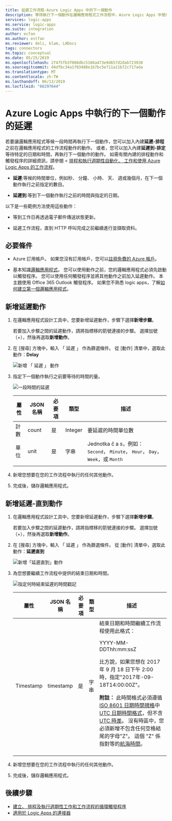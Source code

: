 ```yaml
---
title: 延遲工作流程-Azure Logic Apps 中的下一個動作
description: 等待執行下一個動作在邏輯應用程式工作流程中，Azure Logic Apps 中使用的延遲直到動作。
services: logic-apps
ms.service: logic-apps
ms.suite: integration
author: ecfan
ms.author: estfan
ms.reviewer: deli, klam, LADocs
tags: connectors
ms.topic: conceptual
ms.date: 05/25/2019
ms.openlocfilehash: 27475fb3f086dbc5166a473e9d657d2dab723938
ms.sourcegitcommit: d4dfbc34a1f03488e1b7bc5e711a11b72c717ada
ms.translationtype: MT
ms.contentlocale: zh-TW
ms.lasthandoff: 06/13/2019
ms.locfileid: "66297644"
---
```

# <a name="delay-running-the-next-action-in-azure-logic-apps"></a>Azure Logic Apps 中執行的下一個動作的延遲

若要讓邏輯應用程式等候一段時間再執行下一個動作，您可以加入內建**延遲-排程**之前在邏輯應用程式的工作流程動作的動作。 或者，您可以加入內建**延遲到-排定**等待特定的日期和時間，再執行下一個動作的動作。 如需有關內建的排程動作和觸發程序的詳細資訊，請參閱 <<c0> [ 排程和執行週期性自動化、 工作和使用 Azure Logic Apps 的工作流程](../logic-apps/concepts-schedule-automated-recurring-tasks-workflows.md)。

* **延遲**:等候的時間單位，例如秒、 分鐘、 小時、 天、 週或幾個月，在下一個動作執行之前指定的數目。

* **延遲到**:等到下一個動作執行之前的時間與指定的日期。

以下是一些範例方法使用這些動作：

* 等到工作日再透過電子郵件傳送狀態更新。

* 延遲工作流程，直到 HTTP 呼叫完成之前繼續進行並擷取資料。

## <a name="prerequisites"></a>必要條件

* Azure 訂用帳戶。 如果您沒有訂用帳戶，您可以[註冊免費的 Azure 帳戶](https://azure.microsoft.com/free/)。

* 基本知識[邏輯應用程式](../logic-apps/logic-apps-overview.md)。 您可以使用動作之前，您的邏輯應用程式必須先啟動以觸發程序。 您可以使用任何觸發程序並將其他動作之前加入延遲動作。 本主題使用 Office 365 Outlook 觸發程序。 如果您不熟悉 logic apps，了解[如何建立第一個邏輯應用程式](../logic-apps/quickstart-create-first-logic-app-workflow.md)。

<a name="add-delay"></a>

## <a name="add-the-delay-action"></a>新增延遲動作

1. 在邏輯應用程式設計工具中，您要新增延遲動作，步驟下選擇**新增步驟**。

   若要加入步驟之間的延遲動作，請將指標移的箭號連接的步驟。 選擇加號 （+），然後再選取**新增動作**。

1. 在 [搜尋] 方塊中，輸入 「 延遲 」 作為篩選條件。 從 [動作] 清單中，選取此動作：**Delay**

   ![新增 「 延遲 」 動作](./media/connectors-native-delay/add-delay-action.png)

1. 指定下一個動作執行之前要等待的時間的量。

   ![一段時間的延遲](./media/connectors-native-delay/delay-time-intervals.png)

   | 屬性 | JSON 名稱 | 必要項 | 類型 | 描述 |
   |----------|-----------|----------|------|-------------|
   | 計數 | count | 是 | Integer | 要延遲的時間單位數 |
   | 單位 | unit | 是 | 字串 | Jednotka č a s，例如： `Second`， `Minute`， `Hour`， `Day`， `Week`，或 `Month` |
   ||||||

1. 新增您想要在您的工作流程中執行的任何其他動作。

1. 完成後，儲存邏輯應用程式。

<a name="add-delay-until"></a>

## <a name="add-the-delay-until-action"></a>新增延遲-直到動作

1. 在邏輯應用程式設計工具中，您要新增延遲動作，步驟下選擇**新增步驟**。

   若要加入步驟之間的延遲動作，請將指標移的箭號連接的步驟。 選擇加號 （+），然後再選取**新增動作**。

1. 在 [搜尋] 方塊中，輸入 「 延遲 」 作為篩選條件。 從 [動作] 清單中，選取此動作：**延遲直到**

   ![新增「延遲直到」動作](./media/connectors-native-delay/add-delay-until-action.png)

1. 為您想要繼續工作流程中提供的結束日期和時間。

   ![指定何時結束延遲的時間戳記](./media/connectors-native-delay/delay-until-timestamp.png)

   | 屬性 | JSON 名稱 | 必要項 | 類型 | 描述 |
   |----------|-----------|----------|------|-------------|
   | Timestamp | timestamp | 是 | 字串 | 結束日期和時間繼續工作流程使用此格式： <p>YYYY-MM-DDThh:mm:ssZ <p>比方說，如果您想在 2017 年 9 月 18 日下午 2:00 時，指定"2017年-09-18T14:00:00Z"。 <p>**附註：** 此時間格式必須遵循[ISO 8601 日期時間規格](https://en.wikipedia.org/wiki/ISO_8601#Combined_date_and_time_representations)中[UTC 日期時間格式](https://en.wikipedia.org/wiki/Coordinated_Universal_Time)，但不含[UTC 時差](https://en.wikipedia.org/wiki/UTC_offset)。 沒有時區中，您必須新增不包含任何空格結尾的字母"Z"。 這個 "Z" 係指對等的[航海時間](https://en.wikipedia.org/wiki/Nautical_time)。 |
   ||||||

1. 新增您想要在您的工作流程中執行的任何其他動作。

1. 完成後，儲存邏輯應用程式。

## <a name="next-steps"></a>後續步驟

* [建立、 排程及執行週期性工作和工作流程的循環觸發程序](../connectors/connectors-native-recurrence.md)
* [適用於 Logic Apps 的連接器](../connectors/apis-list.md)